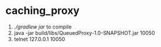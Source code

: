 # caching_proxy

1) *./gradlew jar* to compile
2) java -jar build/libs/QueuedProxy-1.0-SNAPSHOT.jar 10050
3) telnet 127.0.0.1 10050